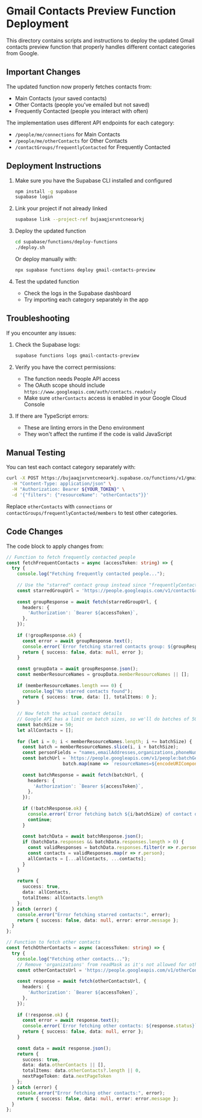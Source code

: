 # Gmail Contacts Preview Function Deployment

This directory contains scripts and instructions to deploy the updated Gmail contacts preview function that properly handles different contact categories from Google.

## Important Changes

The updated function now properly fetches contacts from:
- Main Contacts (your saved contacts)
- Other Contacts (people you've emailed but not saved)
- Frequently Contacted (people you interact with often)

The implementation uses different API endpoints for each category:
- `/people/me/connections` for Main Contacts
- `/people/me/otherContacts` for Other Contacts 
- `/contactGroups/frequentlyContacted` for Frequently Contacted

## Deployment Instructions

1. Make sure you have the Supabase CLI installed and configured
   ```bash
   npm install -g supabase
   supabase login
   ```

2. Link your project if not already linked
   ```bash
   supabase link --project-ref bujaaqjxrvntcneoarkj
   ```

3. Deploy the updated function
   ```bash
   cd supabase/functions/deploy-functions
   ./deploy.sh
   ```

   Or deploy manually with:
   ```bash
   npx supabase functions deploy gmail-contacts-preview
   ```

4. Test the updated function
   - Check the logs in the Supabase dashboard
   - Try importing each category separately in the app

## Troubleshooting

If you encounter any issues:

1. Check the Supabase logs:
   ```bash
   supabase functions logs gmail-contacts-preview
   ```

2. Verify you have the correct permissions:
   - The function needs People API access
   - The OAuth scope should include `https://www.googleapis.com/auth/contacts.readonly`
   - Make sure `otherContacts` access is enabled in your Google Cloud Console

3. If there are TypeScript errors:
   - These are linting errors in the Deno environment
   - They won't affect the runtime if the code is valid JavaScript

## Manual Testing

You can test each contact category separately with:

```bash
curl -X POST https://bujaaqjxrvntcneoarkj.supabase.co/functions/v1/gmail-contacts-preview \
  -H "Content-Type: application/json" \
  -H "Authorization: Bearer ${YOUR_TOKEN}" \
  -d '{"filters": {"resourceName": "otherContacts"}}'
```

Replace `otherContacts` with `connections` or `contactGroups/frequentlyContacted/members` to test other categories. 

## Code Changes

The code block to apply changes from:

```typescript
// Function to fetch frequently contacted people
const fetchFrequentContacts = async (accessToken: string) => {
  try {
    console.log("Fetching frequently contacted people...");
    
    // Use the "starred" contact group instead since "frequentlyContacted" doesn't work
    const starredGroupUrl = 'https://people.googleapis.com/v1/contactGroups/starred';
    
    const groupResponse = await fetch(starredGroupUrl, {
      headers: {
        'Authorization': `Bearer ${accessToken}`,
      },
    });
    
    if (!groupResponse.ok) {
      const error = await groupResponse.text();
      console.error(`Error fetching starred contacts group: ${groupResponse.status}`, error);
      return { success: false, data: null, error };
    }
    
    const groupData = await groupResponse.json();
    const memberResourceNames = groupData.memberResourceNames || [];
    
    if (memberResourceNames.length === 0) {
      console.log("No starred contacts found");
      return { success: true, data: [], totalItems: 0 };
    }
    
    // Now fetch the actual contact details
    // Google API has a limit on batch sizes, so we'll do batches of 50
    const batchSize = 50;
    let allContacts = [];
    
    for (let i = 0; i < memberResourceNames.length; i += batchSize) {
      const batch = memberResourceNames.slice(i, i + batchSize);
      const personFields = "names,emailAddresses,organizations,phoneNumbers,urls,metadata,photos";
      const batchUrl = `https://people.googleapis.com/v1/people:batchGet?personFields=${personFields}&` + 
                     batch.map(name => `resourceNames=${encodeURIComponent(name)}`).join('&');
      
      const batchResponse = await fetch(batchUrl, {
        headers: {
          'Authorization': `Bearer ${accessToken}`,
        },
      });
      
      if (!batchResponse.ok) {
        console.error(`Error fetching batch ${i/batchSize} of contact details: ${batchResponse.status}`);
        continue;
      }
      
      const batchData = await batchResponse.json();
      if (batchData.responses && batchData.responses.length > 0) {
        const validResponses = batchData.responses.filter(r => r.person);
        const contacts = validResponses.map(r => r.person);
        allContacts = [...allContacts, ...contacts];
      }
    }
    
    return { 
      success: true, 
      data: allContacts,
      totalItems: allContacts.length
    };
  } catch (error) {
    console.error("Error fetching starred contacts:", error);
    return { success: false, data: null, error: error.message };
  }
}; 

// Function to fetch other contacts
const fetchOtherContacts = async (accessToken: string) => {
  try {
    console.log("Fetching other contacts...");
    // Remove 'organizations' from readMask as it's not allowed for otherContacts
    const otherContactsUrl = 'https://people.googleapis.com/v1/otherContacts?pageSize=1000&readMask=names,emailAddresses,phoneNumbers,urls,metadata,photos';
    
    const response = await fetch(otherContactsUrl, {
      headers: {
        'Authorization': `Bearer ${accessToken}`,
      },
    });
    
    if (!response.ok) {
      const error = await response.text();
      console.error(`Error fetching other contacts: ${response.status}`, error);
      return { success: false, data: null, error };
    }
    
    const data = await response.json();
    return { 
      success: true, 
      data: data.otherContacts || [],
      totalItems: data.otherContacts?.length || 0,
      nextPageToken: data.nextPageToken
    };
  } catch (error) {
    console.error("Error fetching other contacts:", error);
    return { success: false, data: null, error: error.message };
  }
}; 